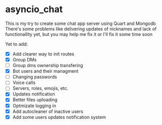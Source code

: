 # asyncio_chat
This is my try to create some chat app server using Quart and Mongodb  
There's some problems like delivering updates of nicknames and lack of functionallity yet, but you may help me fix it or I'll fix it some time soon  

Yet to add:
- [x] Add clearer way to init routes
- [x] Group DMs
- [ ] Group dms ownership transfering
- [x] Bot users and their managment
- [ ] Changing passwords
- [ ] Voice calls
- [ ] Servers, roles, emojis, etc.
- [x] Updates notification
- [x] Better files uploading
- [x] Optmizate logging in
- [x] Add autocleaner of inactive users
- [x] Add some users updates notification system
